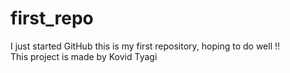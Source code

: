 # first_repo
I just started GitHub this is my first repository, hoping to do well !!
<br>
This project is made by Kovid Tyagi
